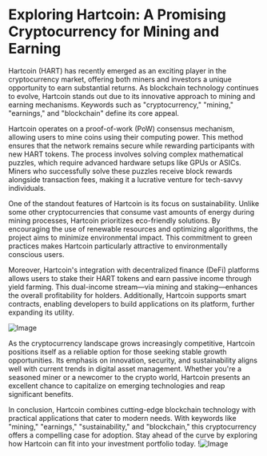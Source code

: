 # Exploring Hartcoin: A Promising Cryptocurrency for Mining and Earning

Hartcoin (HART) has recently emerged as an exciting player in the cryptocurrency market, offering both miners and investors a unique opportunity to earn substantial returns. As blockchain technology continues to evolve, Hartcoin stands out due to its innovative approach to mining and earning mechanisms. Keywords such as "cryptocurrency," "mining," "earnings," and "blockchain" define its core appeal.

Hartcoin operates on a proof-of-work (PoW) consensus mechanism, allowing users to mine coins using their computing power. This method ensures that the network remains secure while rewarding participants with new HART tokens. The process involves solving complex mathematical puzzles, which require advanced hardware setups like GPUs or ASICs. Miners who successfully solve these puzzles receive block rewards alongside transaction fees, making it a lucrative venture for tech-savvy individuals.

One of the standout features of Hartcoin is its focus on sustainability. Unlike some other cryptocurrencies that consume vast amounts of energy during mining processes, Hartcoin prioritizes eco-friendly solutions. By encouraging the use of renewable resources and optimizing algorithms, the project aims to minimize environmental impact. This commitment to green practices makes Hartcoin particularly attractive to environmentally conscious users.

Moreover, Hartcoin's integration with decentralized finance (DeFi) platforms allows users to stake their HART tokens and earn passive income through yield farming. This dual-income stream—via mining and staking—enhances the overall profitability for holders. Additionally, Hartcoin supports smart contracts, enabling developers to build applications on its platform, further expanding its utility.

![Image](https://github.com/user-attachments/assets/590b50a7-4459-4e76-8a31-559aed223621)

As the cryptocurrency landscape grows increasingly competitive, Hartcoin positions itself as a reliable option for those seeking stable growth opportunities. Its emphasis on innovation, security, and sustainability aligns well with current trends in digital asset management. Whether you're a seasoned miner or a newcomer to the crypto world, Hartcoin presents an excellent chance to capitalize on emerging technologies and reap significant benefits.

In conclusion, Hartcoin combines cutting-edge blockchain technology with practical applications that cater to modern needs. With keywords like "mining," "earnings," "sustainability," and "blockchain," this cryptocurrency offers a compelling case for adoption. Stay ahead of the curve by exploring how Hartcoin can fit into your investment portfolio today. !![Image](https://github.com/user-attachments/assets/590b50a7-4459-4e76-8a31-559aed223621)